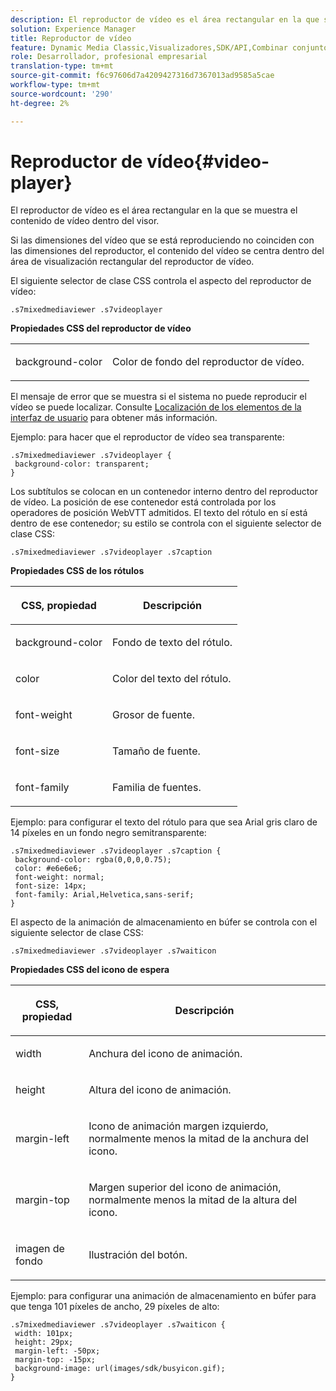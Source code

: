 ```yaml
---
description: El reproductor de vídeo es el área rectangular en la que se muestra el contenido de vídeo dentro del visor.
solution: Experience Manager
title: Reproductor de vídeo
feature: Dynamic Media Classic,Visualizadores,SDK/API,Combinar conjuntos de medios
role: Desarrollador, profesional empresarial
translation-type: tm+mt
source-git-commit: f6c97606d7a4209427316d7367013ad9585a5cae
workflow-type: tm+mt
source-wordcount: '290'
ht-degree: 2%

---
```



# Reproductor de vídeo{#video-player}

El reproductor de vídeo es el área rectangular en la que se muestra el contenido de vídeo dentro del visor.

<!--<a id="section_061E550C1C1D4DB2BD663A898895B38C"></a>-->

Si las dimensiones del vídeo que se está reproduciendo no coinciden con las dimensiones del reproductor, el contenido del vídeo se centra dentro del área de visualización rectangular del reproductor de vídeo.

El siguiente selector de clase CSS controla el aspecto del reproductor de vídeo:

```
.s7mixedmediaviewer .s7videoplayer
```

**Propiedades CSS del reproductor de vídeo**

<table id="table_C48C56E696304C9BAFEE71BA9EA9A174"> 
 <tbody> 
  <tr> 
   <td colname="col1"> <p> <span class="codeph"> background-color  </span> </p> </td> 
   <td colname="col2"> <p> Color de fondo del reproductor de vídeo. </p> </td> 
  </tr> 
 </tbody> 
</table>

El mensaje de error que se muestra si el sistema no puede reproducir el vídeo se puede localizar. Consulte [Localización de los elementos de la interfaz de usuario](../../../c-html5-s7-aem-asset-viewers/c-html5-mixedmedia-viewer-about/c-html5-mixedmedia-viewer-localization.md#concept-16262b8096474d6c9c018c3e99110dd1) para obtener más información.

Ejemplo: para hacer que el reproductor de vídeo sea transparente:

```
.s7mixedmediaviewer .s7videoplayer { 
 background-color: transparent; 
}
```

Los subtítulos se colocan en un contenedor interno dentro del reproductor de vídeo. La posición de ese contenedor está controlada por los operadores de posición WebVTT admitidos. El texto del rótulo en sí está dentro de ese contenedor; su estilo se controla con el siguiente selector de clase CSS:

```
.s7mixedmediaviewer .s7videoplayer .s7caption
```

**Propiedades CSS de los rótulos**

<table id="table_5417B0C0343747649502629F43DF231A"> 
 <thead> 
  <tr> 
   <th colname="col1" class="entry"> <p>CSS, propiedad </p> </th> 
   <th colname="col2" class="entry"> <p>Descripción </p> </th> 
  </tr> 
 </thead>
 <tbody> 
  <tr> 
   <td colname="col1"> <p> <span class="codeph"> background-color  </span> </p> </td> 
   <td colname="col2"> <p>Fondo de texto del rótulo. </p> </td> 
  </tr> 
  <tr> 
   <td colname="col1"> <p> <span class="codeph"> color </span> </p> </td> 
   <td colname="col2"> <p>Color del texto del rótulo. </p> </td> 
  </tr> 
  <tr> 
   <td colname="col1"> <p> <span class="codeph"> font-weight  </span> </p> </td> 
   <td colname="col2"> <p>Grosor de fuente. </p> </td> 
  </tr> 
  <tr> 
   <td colname="col1"> <p> <span class="codeph"> font-size  </span> </p> </td> 
   <td colname="col2"> <p>Tamaño de fuente. </p> </td> 
  </tr> 
  <tr> 
   <td colname="col1"> <p> <span class="codeph"> font-family  </span> </p> </td> 
   <td colname="col2"> <p>Familia de fuentes. </p> </td> 
  </tr> 
 </tbody> 
</table>

Ejemplo: para configurar el texto del rótulo para que sea Arial gris claro de 14 píxeles en un fondo negro semitransparente:

```
.s7mixedmediaviewer .s7videoplayer .s7caption { 
 background-color: rgba(0,0,0,0.75); 
 color: #e6e6e6; 
 font-weight: normal; 
 font-size: 14px; 
 font-family: Arial,Helvetica,sans-serif; 
}
```

El aspecto de la animación de almacenamiento en búfer se controla con el siguiente selector de clase CSS:

```
.s7mixedmediaviewer .s7videoplayer .s7waiticon
```

**Propiedades CSS del icono de espera**

<table id="table_8DB41A0FF2A746F78B763564C4F3EBE0"> 
 <thead> 
  <tr> 
   <th colname="col1" class="entry"> <p>CSS, propiedad </p> </th> 
   <th colname="col2" class="entry"> <p>Descripción </p> </th> 
  </tr> 
 </thead>
 <tbody> 
  <tr> 
   <td colname="col1"> <p> <span class="codeph"> width </span> </p> </td> 
   <td colname="col2"> <p> Anchura del icono de animación. </p> </td> 
  </tr> 
  <tr> 
   <td colname="col1"> <p> <span class="codeph"> height </span> </p> </td> 
   <td colname="col2"> <p> Altura del icono de animación. </p> </td> 
  </tr> 
  <tr> 
   <td colname="col1"> <p> <span class="codeph"> margin-left  </span> </p> </td> 
   <td colname="col2"> <p> Icono de animación margen izquierdo, normalmente menos la mitad de la anchura del icono. </p> </td> 
  </tr> 
  <tr> 
   <td colname="col1"> <p> <span class="codeph"> margin-top  </span> </p> </td> 
   <td colname="col2"> <p> Margen superior del icono de animación, normalmente menos la mitad de la altura del icono. </p> </td> 
  </tr> 
  <tr> 
   <td colname="col1"> <p> <span class="codeph"> imagen de fondo  </span> </p> </td> 
   <td colname="col2"> <p> Ilustración del botón. </p> </td> 
  </tr> 
 </tbody> 
</table>

Ejemplo: para configurar una animación de almacenamiento en búfer para que tenga 101 píxeles de ancho, 29 píxeles de alto:

```
.s7mixedmediaviewer .s7videoplayer .s7waiticon { 
 width: 101px; 
 height: 29px; 
 margin-left: -50px; 
 margin-top: -15px; 
 background-image: url(images/sdk/busyicon.gif); 
}
```

